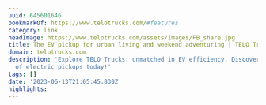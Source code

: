 ```yaml
---
uuid: 645601646
bookmarkOf: https://www.telotrucks.com/#features
category: link
headImage: https://www.telotrucks.com/assets/images/FB_share.jpg
title: The EV pickup for urban living and weekend adventuring | TELO Trucks
domain: telotrucks.com
description: 'Explore TELO Trucks: unmatched in EV efficiency. Discover the future
  of electric pickups today!'
tags: []
date: '2023-06-13T21:05:45.830Z'
highlights:
---
```



